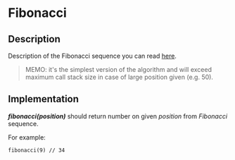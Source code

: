 # Fibonacci

## Description

Description of the Fibonacci sequence you can read [here](https://en.wikipedia.org/wiki/Fibonacci_number).
> MEMO: it's the simplest version of the algorithm and will exceed maximum call stack size in case of large position
given (e.g. 50).

## Implementation

**_fibonacci(position)_** should return number on given _position_ from _Fibonacci_ sequence.

For example:

```
fibonacci(9) // 34
```
